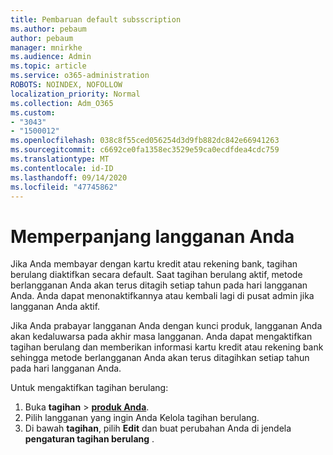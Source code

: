 ```yaml
---
title: Pembaruan default subsscription
ms.author: pebaum
author: pebaum
manager: mnirkhe
ms.audience: Admin
ms.topic: article
ms.service: o365-administration
ROBOTS: NOINDEX, NOFOLLOW
localization_priority: Normal
ms.collection: Adm_O365
ms.custom:
- "3043"
- "1500012"
ms.openlocfilehash: 038c8f55ced056254d3d9fb882dc842e66941263
ms.sourcegitcommit: c6692ce0fa1358ec3529e59ca0ecdfdea4cdc759
ms.translationtype: MT
ms.contentlocale: id-ID
ms.lasthandoff: 09/14/2020
ms.locfileid: "47745862"
---
```

# <a name="renewing-your-subscription"></a>Memperpanjang langganan Anda

Jika Anda membayar dengan kartu kredit atau rekening bank, tagihan berulang diaktifkan secara default. Saat tagihan berulang aktif, metode berlangganan Anda akan terus ditagih setiap tahun pada hari langganan Anda. Anda dapat menonaktifkannya atau kembali lagi di pusat admin jika langganan Anda aktif.

Jika Anda prabayar langganan Anda dengan kunci produk, langganan Anda akan kedaluwarsa pada akhir masa langganan. Anda dapat mengaktifkan tagihan berulang dan memberikan informasi kartu kredit atau rekening bank sehingga metode berlangganan Anda akan terus ditagihkan setiap tahun pada hari langganan Anda.

Untuk mengaktifkan tagihan berulang: 

1. Buka **tagihan**  >  **[produk Anda](https://go.microsoft.com/fwlink/p/?linkid=842054)**.
2. Pilih langganan yang ingin Anda Kelola tagihan berulang.
3. Di bawah **tagihan**, pilih **Edit** dan buat perubahan Anda di jendela **pengaturan tagihan berulang** . 